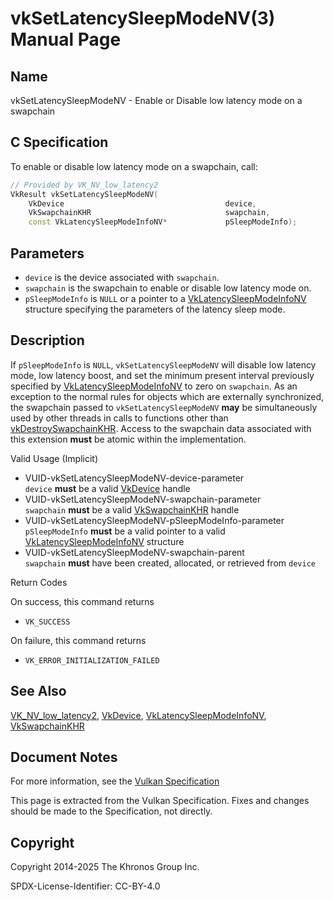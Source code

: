 # vkSetLatencySleepModeNV(3) Manual Page

## Name

vkSetLatencySleepModeNV - Enable or Disable low latency mode on a swapchain



## [](#_c_specification)C Specification

To enable or disable low latency mode on a swapchain, call:

```c++
// Provided by VK_NV_low_latency2
VkResult vkSetLatencySleepModeNV(
    VkDevice                                    device,
    VkSwapchainKHR                              swapchain,
    const VkLatencySleepModeInfoNV*             pSleepModeInfo);
```

## [](#_parameters)Parameters

- `device` is the device associated with `swapchain`.
- `swapchain` is the swapchain to enable or disable low latency mode on.
- `pSleepModeInfo` is `NULL` or a pointer to a [VkLatencySleepModeInfoNV](https://registry.khronos.org/vulkan/specs/latest/man/html/VkLatencySleepModeInfoNV.html) structure specifying the parameters of the latency sleep mode.

## [](#_description)Description

If `pSleepModeInfo` is `NULL`, `vkSetLatencySleepModeNV` will disable low latency mode, low latency boost, and set the minimum present interval previously specified by [VkLatencySleepModeInfoNV](https://registry.khronos.org/vulkan/specs/latest/man/html/VkLatencySleepModeInfoNV.html) to zero on `swapchain`. As an exception to the normal rules for objects which are externally synchronized, the swapchain passed to `vkSetLatencySleepModeNV` **may** be simultaneously used by other threads in calls to functions other than [vkDestroySwapchainKHR](https://registry.khronos.org/vulkan/specs/latest/man/html/vkDestroySwapchainKHR.html). Access to the swapchain data associated with this extension **must** be atomic within the implementation.

Valid Usage (Implicit)

- [](#VUID-vkSetLatencySleepModeNV-device-parameter)VUID-vkSetLatencySleepModeNV-device-parameter  
  `device` **must** be a valid [VkDevice](https://registry.khronos.org/vulkan/specs/latest/man/html/VkDevice.html) handle
- [](#VUID-vkSetLatencySleepModeNV-swapchain-parameter)VUID-vkSetLatencySleepModeNV-swapchain-parameter  
  `swapchain` **must** be a valid [VkSwapchainKHR](https://registry.khronos.org/vulkan/specs/latest/man/html/VkSwapchainKHR.html) handle
- [](#VUID-vkSetLatencySleepModeNV-pSleepModeInfo-parameter)VUID-vkSetLatencySleepModeNV-pSleepModeInfo-parameter  
  `pSleepModeInfo` **must** be a valid pointer to a valid [VkLatencySleepModeInfoNV](https://registry.khronos.org/vulkan/specs/latest/man/html/VkLatencySleepModeInfoNV.html) structure
- [](#VUID-vkSetLatencySleepModeNV-swapchain-parent)VUID-vkSetLatencySleepModeNV-swapchain-parent  
  `swapchain` **must** have been created, allocated, or retrieved from `device`

Return Codes

On success, this command returns

- `VK_SUCCESS`

On failure, this command returns

- `VK_ERROR_INITIALIZATION_FAILED`

## [](#_see_also)See Also

[VK\_NV\_low\_latency2](https://registry.khronos.org/vulkan/specs/latest/man/html/VK_NV_low_latency2.html), [VkDevice](https://registry.khronos.org/vulkan/specs/latest/man/html/VkDevice.html), [VkLatencySleepModeInfoNV](https://registry.khronos.org/vulkan/specs/latest/man/html/VkLatencySleepModeInfoNV.html), [VkSwapchainKHR](https://registry.khronos.org/vulkan/specs/latest/man/html/VkSwapchainKHR.html)

## [](#_document_notes)Document Notes

For more information, see the [Vulkan Specification](https://registry.khronos.org/vulkan/specs/latest/html/vkspec.html#vkSetLatencySleepModeNV)

This page is extracted from the Vulkan Specification. Fixes and changes should be made to the Specification, not directly.

## [](#_copyright)Copyright

Copyright 2014-2025 The Khronos Group Inc.

SPDX-License-Identifier: CC-BY-4.0